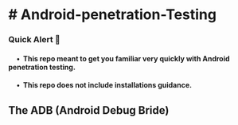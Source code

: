 <h1># Android-penetration-Testing</h1>
<h3>Quick Alert 🚨</h3>
<h4>&nbsp;&nbsp;&nbsp;&nbsp&nbsp;•&nbsp;&nbsp;This repo meant to get you familiar very quickly with Android penetration testing.</h4>
<h4>&nbsp;&nbsp;&nbsp;&nbsp&nbsp;•&nbsp;&nbsp;This repo does not include installations guidance.</h4>



<h2>The ADB (Android Debug Bride)</h2>

